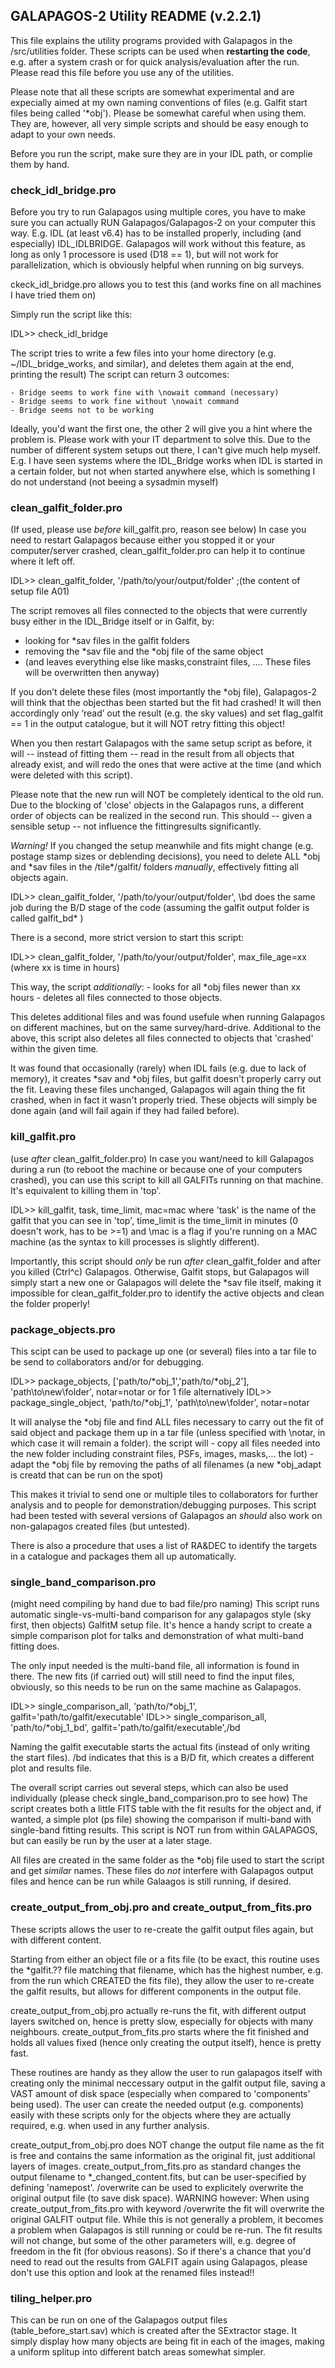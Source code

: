 ## GALAPAGOS-2 Utility README (v.2.2.1)

This file explains the utility programs provided with Galapagos in the /src/utilities folder.
These scripts can be used when **restarting the code**, e.g. after a system crash or for quick analysis/evaluation after the run.
Please read this file before you use any of the utilities.

Please note that all these scripts are somewhat experimental and are expecially aimed at my own naming conventions of files 
(e.g. Galfit start files being called '\*obj'). Please be somewhat careful when using them.
They are, however, all very simple scripts and should be easy enough to adapt to your own needs.

Before you run the script, make sure they are in your IDL path, or complie them by hand.

### check_idl_bridge.pro
Before you try to run Galapagos using multiple cores, you have to make sure you can actually RUN Galapagos/Galapagos-2
on your computer this way. E.g. IDL (at least v6.4) has to be installed properly, including (and especially) IDL\_IDLBRIDGE. 
Galapagos will work without this feature, as long as only 1 processore is used (D18 == 1), but will not work for parallelization,
which is obviously helpful when running on big surveys.

ckeck_idl_bridge.pro allows you to test this (and works fine on all machines I have tried them on)

Simply run the script like this:

IDL>>  check_idl_bridge

The script tries to write a few  files into your home directory (e.g. ~/IDL\_bridge\_works, and similar), 
and deletes them again at the end, printing the result)
The script can return 3 outcomes:

    - Bridge seems to work fine with \nowait command (necessary)
    - Bridge seems to work fine without \nowait command
    - Bridge seems not to be working

Ideally, you'd want the first one, the other 2 will give you a hint where the problem is.
Please work with your IT department to solve this. Due to the number of different system setups out there, I can't give much
help myself.
E.g. I have seen systems where the IDL\_Bridge works when IDL is started in a certain folder, but not when started anywhere else, which is
something I do not understand (not beeing a sysadmin myself)


### clean_galfit_folder.pro
(If used, please use *before* kill_galfit.pro, reason see below)
In case you need to restart Galapagos because either you stopped it or your computer/server crashed, clean\_galfit\_folder.pro 
can help it to continue where it left off.

IDL>> clean_galfit_folder, '/path/to/your/output/folder'   ;(the content of setup file A01)

The script removes all files connected to the objects that were currently busy either in the IDL\_Bridge itself or in Galfit, by:
   - looking for *sav files in the galfit folders  
   - removing the \*sav file and the \*obj file of the same object  
   - (and leaves everything else like masks,constraint files, …. These files will be overwritten then anyway)

If you don’t delete these files (most importantly the *obj file), Galapagos-2 will think that the objecthas been started 
but the fit had crashed! It will then accordingly only ‘read’ out the result (e.g. the sky values) and set flag_galfit == 1 
in the output catalogue, but it will NOT retry fitting this object!

When you then restart Galapagos with the same setup script as before, it will -- instead of fitting them -- read in the result 
from all objects that already exist, and will redo the ones that were active at the time (and which were deleted with this script).

Please note that the new run will NOT be completely identical to the old run.
Due to the blocking of 'close' objects in the Galapagos runs, a different order of objects can be realized in the second run.
This should -- given a sensible setup -- not influence the fittingresults significantly.

*Warning!*
If you changed the setup meanwhile and fits might change (e.g. postage stamp sizes or deblending decisions), 
you need to delete ALL \*obj and \*sav files in the /tile*/galfit/ folders *manually*, effectively fitting all objects again.


IDL>> clean_galfit_folder, '/path/to/your/output/folder', \bd
does the same job during the B/D stage of the code (assuming the galfit output folder is called galfit\_bd\* )

There is a second, more strict version to start this script:

IDL>> clean_galfit_folder, '/path/to/your/output/folder', max_file_age=xx
(where xx is time in hours)

This way, the script *additionally*:
    - looks for all \*obj files newer than xx hours
    - deletes all files connected to those objects.

This deletes additional files and was found usefule when running Galapagos on different machines, but on the same survey/hard-drive.
Additional to the above, this script also deletes all files connected to objects that 'crashed' within the given time.

It was found that occasionally (rarely) when IDL fails (e.g. due to lack of memory), it creates \*sav and \*obj files, but galfit 
doesn't properly carry out the fit. Leaving these files unchanged, Galapagos will again thing the fit crashed, when in fact it 
wasn't properly tried. These objects will simply be done again (and will fail again if they had failed before).


### kill_galfit.pro
(use *after* clean_galfit_folder.pro)
In case you want/need to kill Galapagos during a run (to reboot the machine or because one of your computers crashed),
you can use this script to kill all GALFITs running on that machine.
It's equivalent to killing them in 'top'.

IDL>>  kill_galfit, task, time_limit, mac=mac
where 'task' is the name of the galfit that you can see in 'top', time_limit is the time_limit in minutes (0 doesn't work, 
has to be >=1) and \mac is a flag if you're running on a MAC machine (as the syntax to kill processes is slightly different).

Importantly, this script should *only* be run *after* clean_galfit_folder and after you killed (Ctrl^c) Galapagos.
Otherwise, Galfit stops, but Galapagos will simply start a new one or Galapagos will delete the \*sav file itself, making it 
impossible for clean_galfit_folder.pro to identify the active objects and clean the folder properly!


### package_objects.pro
This scipt can be used to package up one (or several) files into a tar file to be send to collaborators and/or for debugging.

IDL>> package_objects, ['path/to/\*obj_1','path/to/\*obj_2'], 'path\to\new\folder', notar=notar
or for 1 file alternatively
IDL>> package_single_object, 'path/to/\*obj_1', 'path\to\new\folder', notar=notar

It will analyse the \*obj file and find ALL files necessary to carry out the fit of said object and package them up in a tar
file (unless specified with \notar, in which case it will remain a folder).
the script will
    - copy all files needed into the new folder including constraint files, PSFs, images, masks,... the lot)
    - adapt the \*obj file by removing the paths of all filenames (a new *obj_adapt is creatd that can be run on the spot)

This makes it trivial to send one or multiple tiles to collaborators for further analysis and to people for demonstration/debugging
purposes.
This script had been tested with several versions of Galapagos an *should* also work on non-galapagos created files (but untested).

There is also a procedure that uses a list of RA&DEC to identify the targets in a catalogue and packages them all up automatically.

### single_band_comparison.pro
(might need compiling by hand due to bad file/pro naming)
This script runs automatic single-vs-multi-band comparison for any galapagos style (sky first, then objects) GalfitM setup file. 
It's hence a handy script to create a simple comparison plot for talks and demonstration of what multi-band fitting does.

The only input needed is the multi-band file, all information is found in there. 
The new fits (if carried out) will still need to find the input files, obviously, so this needs to be run on the same machine as 
Galapagos. 

IDL>> single_comparison_all, 'path/to/\*obj_1', galfit='path/to/galfit/executable'
IDL>> single_comparison_all, 'path/to/\*obj_1_bd', galfit='path/to/galfit/executable',/bd

Naming the galfit executable starts the actual fits (instead of only writing the start files).
/bd indicates that this is a B/D fit, which creates a different plot and results file.

The overall script carries out several steps, which can also be used individually (please check single_band_comparison.pro to see 
how)
The script creates both a little FITS table with the fit results for the object and, if wanted, a simple plot (ps file) 
showing the comparison if multi-band with single-band fitting results. 
This script is NOT run from within GALAPAGOS, but can easily be run by the user at a later stage. 

All files are created in the same folder as the \*obj file used to start the script and get *similar* names.
These files do *not* interfere with Galapagos output files and hence can be run while Galaagos is still running, if desired.

### create_output_from_obj.pro and create_output_from_fits.pro
These scripts allows the user to re-create the galfit output files again, but with different content.

Starting from either an object file or a fits file (to be exact, this routine uses the *galfit.?? file matching that filename, which has the highest number, e.g. from the run which CREATED the fits file), they allow the user to re-create the galfit results, but allows for different components in the output file.

create_output_from_obj.pro actually re-runs the fit, with different output layers switched on, hence is pretty slow, especially for objects with many neighbours.
create_output_from_fits.pro starts where the fit finished and holds all values fixed (hence only creating the output itself), hence is pretty fast.

These routines are handy as they allow the user to run galapagos itself with creating only the minimal neccessary output in the galfit output file, saving a VAST amount of disk space (especially when compared to 'components' being used).
The user can create the needed output (e.g. components) easily with these scripts only for the objects where they are actually required, e.g. when used in any further analysis.

create_output_from_obj.pro does NOT change the output file name as the fit is free and contains the same information as the original fit, just additional layers of images.
create_output_from_fits.pro as standard changes the output filename to *_changed_content.fits, but can be user-specified by defining 'namepost'. /overwrite can be used to explicitely overwrite the original output file (to save disk space). WARNING however: When using create_output_from_fits.pro with keyword /overwrite the fit will overwrite the original GALFIT output file. While this is not generally a problem, it becomes a problem when Galapagos is still running or could be re-run. The fit results will not change, but some of the other parameters will, e.g. degree of freedom in the fit (for obvious reasons). So if there's a chance that you'd need to read out the results from GALFIT again using Galapagos, please don't use this option and look at the renamed files instead!!

### tiling_helper.pro
This can be run on one of the Galapagos output files (table_before_start.sav) which is created after the SExtractor stage.
It simply display how many objects are being fit in each of the images, making a uniform splitup into different batch areas somewhat simpler.

